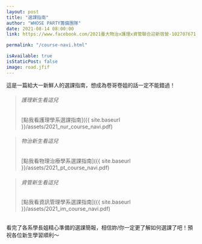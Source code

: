 ```yaml
---
layout: post
title: "選課指南"
author: "WHOSE PARTY籌備團隊"
date: 2021-08-14 08:00:00
link: https://www.facebook.com/2021臺大物治x護理x資管聯合迎新宿營-102707671523379/

permalink: "/course-navi.html"

isAvailable: true
isStaticPost: false
image: road.jfif
---
```

這是一篇給大一新鮮人的選課指南，想成為卷哥卷姐的話一定不能錯過！<br>

>###### 護理新生看這兒
>[點我看護理學系選課指南]({{ site.baseurl }}/assets/2021_nur_course_navi.pdf)


>###### 物治新生看這兒
>[點我看物理治療學系選課指南]({{ site.baseurl }}/assets/2021_pt_course_navi.pdf)


>###### 資管新生看這兒
>[點我看資訊管理學系選課指南]({{ site.baseurl }}/assets/2021_im_course_navi.pdf)

<br>
看完了各系學長姐精心準備的選課簡報，相信妳/你一定更了解如何選課了吧！預祝各位新生學習順利～


